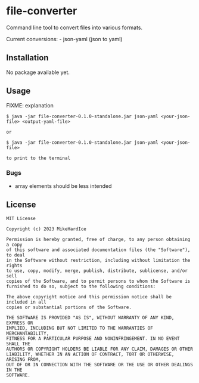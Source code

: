 # file-converter

Command line tool to convert files into various formats.

Current conversions:
    - json-yaml (json to yaml)

## Installation

No package available yet.

## Usage

FIXME: explanation

    $ java -jar file-converter-0.1.0-standalone.jar json-yaml <your-json-file> <output-yaml-file>

    or

    $ java -jar file-converter-0.1.0-standalone.jar json-yaml <your-json-file>

    to print to the terminal


### Bugs

- array elements should be less intended

## License

```
MIT License

Copyright (c) 2023 MikeHardIce

Permission is hereby granted, free of charge, to any person obtaining a copy
of this software and associated documentation files (the "Software"), to deal
in the Software without restriction, including without limitation the rights
to use, copy, modify, merge, publish, distribute, sublicense, and/or sell
copies of the Software, and to permit persons to whom the Software is
furnished to do so, subject to the following conditions:

The above copyright notice and this permission notice shall be included in all
copies or substantial portions of the Software.

THE SOFTWARE IS PROVIDED "AS IS", WITHOUT WARRANTY OF ANY KIND, EXPRESS OR
IMPLIED, INCLUDING BUT NOT LIMITED TO THE WARRANTIES OF MERCHANTABILITY,
FITNESS FOR A PARTICULAR PURPOSE AND NONINFRINGEMENT. IN NO EVENT SHALL THE
AUTHORS OR COPYRIGHT HOLDERS BE LIABLE FOR ANY CLAIM, DAMAGES OR OTHER
LIABILITY, WHETHER IN AN ACTION OF CONTRACT, TORT OR OTHERWISE, ARISING FROM,
OUT OF OR IN CONNECTION WITH THE SOFTWARE OR THE USE OR OTHER DEALINGS IN THE
SOFTWARE.
```
